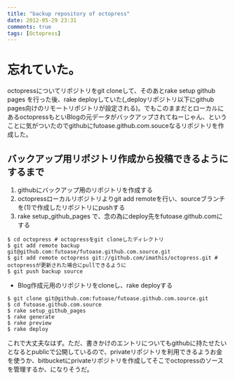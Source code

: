 ```yaml
---
title: "backup repository of octopress"
date: 2012-05-29 23:31
comments: true
tags: [Octopress]
---
```


# 忘れていた。

octopressについてリポジトリをgit cloneして、そのあとrake setup github pages を行った後、rake deployしていた(_deployリポジトリ以下にgithub pages向けのリモートリポジトリが設定される)。でもこのままだとローカルにあるoctopressもといBlogの元データがバックアップされてねーじゃん、ということに気がついたのでgithubにfutoase.github.com.souceなるリポジトリを作成した。

## バックアップ用リポジトリ作成から投稿できるようにするまで

1. githubにバックアップ用のリポジトリを作成する
2. octopressローカルリポジトリよりgit add remoteを行い、sourceブランチを(1)で作成したリポジトリにpushする
3. rake setup_github_pages で、念の為にdeploy先をfutoase.github.comにする

```plain
$ cd octopress # octopressをgit cloneしたディレクトリ
$ git add remote backup git@github.com:futoase/futoase.github.com.source.git
$ git add remote octopress git://github.com/imathis/octopress.git # octopressが更新された場合にpullできるように
$ git push backup source
```

- Blog作成元用のリポジトリをcloneし、rake deployする

```plain 
$ git clone git@github.com:futoase/futoase.github.com.source.git
$ cd futoase.github.com.source
$ rake setup_github_pages
$ rake generate
$ rake preview
$ rake deploy
```

これで大丈夫なはず。ただ、書きかけのエントリについてもgithubに持たせたいとなるとpublicで公開しているので、privateリポジトリを利用できるようお金を使うか、bitbucketにprivateリポジトリを作成してそこでoctopressのソースを管理するか、になりそうだ。
